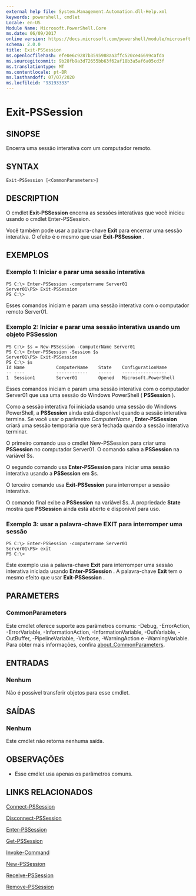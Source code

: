 ```yaml
---
external help file: System.Management.Automation.dll-Help.xml
keywords: powershell, cmdlet
Locale: en-US
Module Name: Microsoft.PowerShell.Core
ms.date: 06/09/2017
online version: https://docs.microsoft.com/powershell/module/microsoft.powershell.core/exit-pssession?view=powershell-5.1&WT.mc_id=ps-gethelp
schema: 2.0.0
title: Exit-PSSession
ms.openlocfilehash: efe0e6c9287b3595988aa3ffc520ce46699cafda
ms.sourcegitcommit: 9b28fb9a3d72655bb63f62af18b3a5af6a05cd3f
ms.translationtype: MT
ms.contentlocale: pt-BR
ms.lasthandoff: 07/07/2020
ms.locfileid: "93193333"
---
```

# Exit-PSSession

## SINOPSE
Encerra uma sessão interativa com um computador remoto.

## SYNTAX

```
Exit-PSSession [<CommonParameters>]
```

## DESCRIPTION
O cmdlet **Exit-PSSession** encerra as sessões interativas que você iniciou usando o cmdlet Enter-PSSession.

Você também pode usar a palavra-chave **Exit** para encerrar uma sessão interativa.
O efeito é o mesmo que usar **Exit-PSSession** .

## EXEMPLOS

### Exemplo 1: Iniciar e parar uma sessão interativa

```
PS C:\> Enter-PSSession -computername Server01
Server01\PS> Exit-PSSession
PS C:\>
```

Esses comandos iniciam e param uma sessão interativa com o computador remoto Server01.

### Exemplo 2: Iniciar e parar uma sessão interativa usando um objeto PSSession

```
PS C:\> $s = New-PSSession -ComputerName Server01
PS C:\> Enter-PSSession -Session $s
Server01\PS> Exit-PSSession
PS C:\> $s
Id Name            ComputerName    State    ConfigurationName
-- ----            ------------    -----    -----------------
1  Session1        Server01        Opened   Microsoft.PowerShell
```

Esses comandos iniciam e param uma sessão interativa com o computador Server01 que usa uma sessão do Windows PowerShell ( **PSSession** ).

Como a sessão interativa foi iniciada usando uma sessão do Windows PowerShell, a **PSSession** ainda está disponível quando a sessão interativa termina.
Se você usar o parâmetro *ComputerName* , **Enter-PSSession** criará uma sessão temporária que será fechada quando a sessão interativa terminar.

O primeiro comando usa o cmdlet New-PSSession para criar uma **PSSession** no computador Server01.
O comando salva a **PSSession** na variável $s.

O segundo comando usa **Enter-PSSession** para iniciar uma sessão interativa usando a **PSSession** em $s.

O terceiro comando usa **Exit-PSSession** para interromper a sessão interativa.

O comando final exibe a **PSSession** na variável $s.
A propriedade **State** mostra que **PSSession** ainda está aberto e disponível para uso.

### Exemplo 3: usar a palavra-chave EXIT para interromper uma sessão

```
PS C:\> Enter-PSSession -computername Server01
Server01\PS> exit
PS C:\>
```

Este exemplo usa a palavra-chave **Exit** para interromper uma sessão interativa iniciada usando **Enter-PSSession** .
A palavra-chave **Exit** tem o mesmo efeito que usar **Exit-PSSession** .

## PARAMETERS

### CommonParameters
Este cmdlet oferece suporte aos parâmetros comuns: -Debug, -ErrorAction, -ErrorVariable, -InformationAction, -InformationVariable, -OutVariable, -OutBuffer, -PipelineVariable, -Verbose, -WarningAction e -WarningVariable. Para obter mais informações, confira [about_CommonParameters](https://go.microsoft.com/fwlink/?LinkID=113216).

## ENTRADAS

### Nenhum
Não é possível transferir objetos para esse cmdlet.

## SAÍDAS

### Nenhum
Este cmdlet não retorna nenhuma saída.

## OBSERVAÇÕES

* Esse cmdlet usa apenas os parâmetros comuns.


## LINKS RELACIONADOS

[Connect-PSSession](Connect-PSSession.md)

[Disconnect-PSSession](Disconnect-PSSession.md)

[Enter-PSSession](Enter-PSSession.md)

[Get-PSSession](Get-PSSession.md)

[Invoke-Command](Invoke-Command.md)

[New-PSSession](New-PSSession.md)

[Receive-PSSession](Receive-PSSession.md)

[Remove-PSSession](Remove-PSSession.md)
